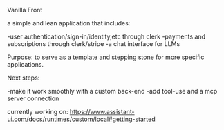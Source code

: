 Vanilla Front

a simple and lean application that includes:

-user authentication/sign-in/identity,etc through clerk
-payments and subscriptions through clerk/stripe
-a chat interface for LLMs

Purpose: to serve as a template and stepping stone for more specific applications.


Next steps:

-make it work smoothly with a custom back-end
-add tool-use and a mcp server connection

currently working on:
https://www.assistant-ui.com/docs/runtimes/custom/local#getting-started